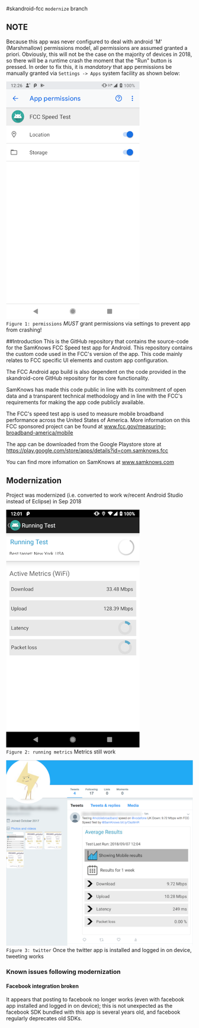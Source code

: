 #skandroid-fcc
`modernize` branch

## NOTE
Because this app was never configured to deal with android 'M' (Marshmallow) permissions model,
all permissions are assumed granted a priori.  Obviously, this will not be the case on the
majority of devices in 2018, so there will be a runtime crash the moment
that the "Run" button is pressed.  In order to fix this,
it is *mandatory* that app permissions be manually granted via `Settings -> Apps` 
system facility as shown below:

![Screengrab](docs/screengrabs/skandroid-fcc_permissions_manually_granted_via_settings.png)<br>
`Figure 1: permissions` *MUST* grant permissions via settings to prevent app from crashing!

##Introduction
This is the GitHub repository that contains the source-code for the SamKnows FCC Speed test app for Android. This repository contains the custom code used in the FCC's version of the app. This code mainly relates to FCC specific UI elements and custom app configuration.

The FCC Android app build is also dependent on the code provided in the skandroid-core GitHub repository for its core functionality.

SamKnows has made this code public in line with its commitment of open data and a transparent technical methodology and in line with the FCC's requirements for making the app code publicly available.

The FCC's speed test app is used to measure mobile broadband performance across the United States of America. More information on this FCC sponsored project can be found at www.fcc.gov/measuring-broadband-america/mobile

The app can be downloaded from the Google Playstore store at https://play.google.com/store/apps/details?id=com.samknows.fcc

You can find more infomation on SamKnows at www.samknows.com

## Modernization
Project was modernized (i.e. converted to work w/recent Android Studio instead of Eclipse)
in Sep 2018

![Screengrab](docs/screengrabs/skandroid-fcc_metrics_running.png)<br>
`Figure 2: running metrics` Metrics still work

![Screengrab](docs/screengrabs/skandroid-fcc_twitter_works_2018-09-07.png)<br>
`Figure 3: twitter` Once the twitter app is installed and logged in on device, tweeting works

### Known issues following modernization

#### Facebook integration broken
It appears that posting to facebook no longer works (even with facebook app installed
and logged in on device); this is not unexpected as the facebook SDK bundled with this
app is several years old, and facebook regularly deprecates old SDKs.
